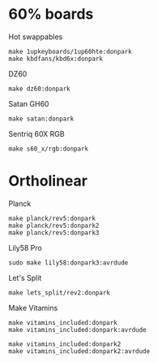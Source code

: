 # 60% boards

Hot swappables
```
make 1upkeyboards/1up60hte:donpark
make kbdfans/kbd6x:donpark
```

DZ60
```
make dz60:donpark
```

Satan GH60
```
make satan:donpark
```

Sentriq 60X RGB
```
make s60_x/rgb:donpark
```

# Ortholinear

Planck
```
make planck/rev5:donpark
make planck/rev5:donpark2
make planck/rev5:donpark3
```

Lily58 Pro
```
sudo make lily58:donpark3:avrdude
```

Let's Split
```
make lets_split/rev2:donpark
```

Make Vitamins
```
make vitamins_included:donpark
make vitamins_included:donpark:avrdude

make vitamins_included:donpark2
make vitamins_included:donpark2:avrdude
```
